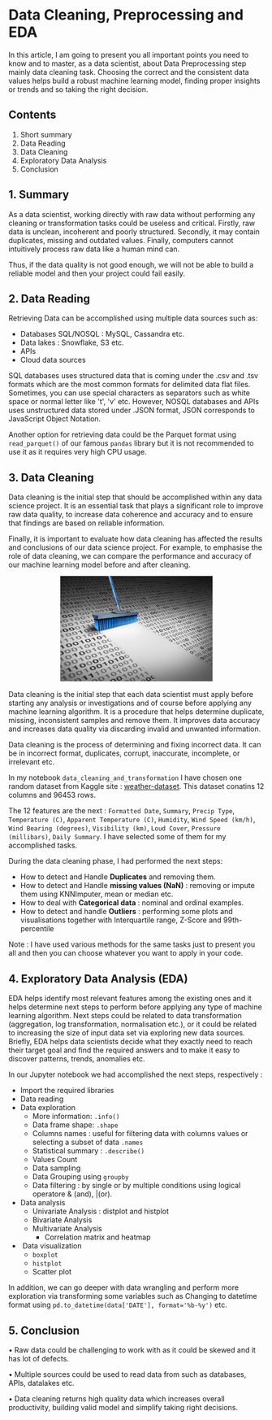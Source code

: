 # Data Cleaning, Preprocessing and EDA

In this article, I am going to present you all important points you need to know and to master, as a data scientist,
about Data Preprocessing step mainly data cleaning task.
Choosing the correct and the consistent data values helps build a robust machine learning model, finding proper insights or trends and so taking the right decision.



## Contents 

1. Short summary
2. Data Reading
3. Data Cleaning
4. Exploratory Data Analysis
5. Conclusion 
  



## 1. Summary 

As a data scientist, working directly with raw data without performing any cleaning or transformation tasks could be useless and critical. Firstly, raw data is unclean, incoherent and poorly structured. Secondly, it may contain duplicates, missing and outdated values. Finally, computers cannot intuitively process raw data like a human mind can. 

Thus, if the data quality is not good enough, we will not be able to build a reliable model and then your project could fail easily. 

## 2. Data Reading 

Retrieving Data can be accomplished using multiple data sources such as: 

- Databases SQL/NOSQL : MySQL, Cassandra etc.
- Data lakes : Snowflake, S3 etc.
- APIs
- Cloud data sources
  
SQL databases uses structured data that is coming under the .csv and .tsv formats which are the most common formats for delimited data flat files. Sometimes, you can use special characters as separators such as white space or normal letter like 't', 'v' etc. However, NOSQL databases and APIs uses unstructured data stored under .JSON format, JSON corresponds to JavaScript Object Notation.

Another option for retrieving data could be the Parquet format using `read_parquet()` of our famous `pandas` library but it is not recommended to use it as it requires very high CPU usage.

## 3. Data Cleaning


Data cleaning is the initial step that should be accomplished within any data science project. 
It is an essential task that plays a significant role to improve raw data quality, to increase data coherence and accuracy 
and to ensure that findings are based on reliable information. 


Finally, it is important to evaluate how data cleaning has affected the results and conclusions of our data science project.
For example, to emphasise the role of data cleaning, we can compare the performance and accuracy of our machine learning model before and after cleaning. 

<p align="center">
<img src="images/Data-Cleaning-scaled.jpeg "Data cleaning" width="300"/>
</p>

Data cleaning is the initial step that each data scientist must apply before starting any analysis or investigations and of course before applying any machine learning algorithm. It is a procedure that helps determine duplicate, missing, inconsistent samples and remove them. It improves data accuracy and increases data quality via discarding invalid and unwanted information.

Data cleaning is the process of determining and fixing incorrect data. It can be in incorrect format, duplicates, corrupt, inaccurate, incomplete, or irrelevant etc.

In my notebook `data_cleaning_and_transformation` I have chosen one random dataset from Kaggle site :
[weather-dataset](https://www.kaggle.com/datasets/muthuj7/weather-dataset). This dataset conatins 12 columns and 96453 rows.

The 12 features are the next : `Formatted Date`, `Summary`, `Precip Type`, `Temperature (C)`, `Apparent Temperature (C)`, `Humidity`, `Wind Speed (km/h)`, `Wind Bearing (degrees)`, `Visibility (km)`, `Loud Cover`, `Pressure (millibars)`, `Daily Summary`. I have selected some of them for my accomplished tasks.  

During the data cleaning phase, I had performed the next steps: 

- How to detect and Handle **Duplicates** and removing them.
- How to detect and Handle **missing values (NaN)** : removing or impute them using KNNImputer, mean or median etc.
- How to deal with **Categorical data** : nominal and ordinal examples.
- How to detect and handle **Outliers** : performing some plots and visualisations together with Interquartile range, Z-Score and 99th-percentile

Note : I have used various methods for the same tasks just to present you all and then you can choose whatever you want to apply in your code. 



## 4. Exploratory Data Analysis (EDA)
EDA helps identify most relevant features among the existing ones and it helps determine next steps to perform before applying any type of machine learning algorithm.
Next steps could be related to data transformation (aggregation, log transformation, normalisation etc.), or it could be related to increasing the size of input data set via exploring new data sources.
Briefly, EDA helps data scientists decide what they exactly need to reach their target goal and find the required answers and to make it easy to discover patterns, trends, anomalies etc. 

In our Jupyter notebook we had accomplished the next steps, respectively : 
- Import the required libraries
- Data reading
- Data exploration
    -  More information: `.info()`
    -  Data frame shape: `.shape`
    -  Columns names : useful for filtering data with columns values or selecting a subset of data `.names`
    -  Statistical summary : `.describe()`
    -  Values Count
    -  Data sampling
    -  Data Grouping using `groupby` 
    -  Data filtering : by single or by multiple conditions using logical operatore & (and), |(or).
-  Data analysis
     - Univariate Analysis : distplot and histplot
     - Bivariate Analysis
     - Multivariate Analysis
       - Correlation matrix and heatmap
-  Data visualization
     - `boxplot`
     - `histplot`
     - Scatter plot
 
In addition, we can go deeper with data wrangling and perform more exploration via transforming some variables such as Changing to datetime format using `pd.to_datetime(data['DATE'], format='%b-%y')` etc.


## 5. Conclusion 

• Raw data could be challenging to work with as it could be skewed and it has lot of defects.

• Multiple sources could be used to read data from such as databases, APIs, datalakes etc.

• Data cleaning returns high quality data which increases overall productivity, building valid model and simplify taking right decisions. 







